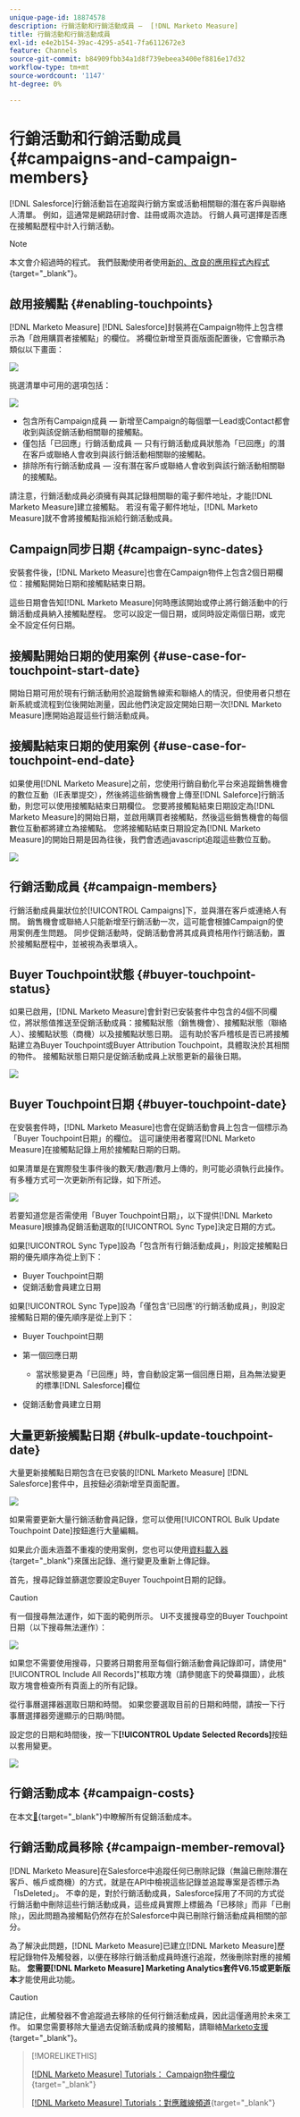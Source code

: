 ```yaml
---
unique-page-id: 18874578
description: 行銷活動和行銷活動成員 —  [!DNL Marketo Measure]
title: 行銷活動和行銷活動成員
exl-id: e4e2b154-39ac-4295-a541-7fa6112672e3
feature: Channels
source-git-commit: b84909fbb34a1d8f739ebeea3400ef8816e17d32
workflow-type: tm+mt
source-wordcount: '1147'
ht-degree: 0%

---
```


# 行銷活動和行銷活動成員 {#campaigns-and-campaign-members}

[!DNL Salesforce]行銷活動旨在追蹤與行銷方案或活動相關聯的潛在客戶與聯絡人清單。 例如，這通常是網路研討會、註冊或兩次造訪。 行銷人員可選擇是否應在接觸點歷程中計入行銷活動。

>[!NOTE]
>
>本文會介紹過時的程式。 我們鼓勵使用者使用[新的、改良的應用程式內程式](/help/channel-tracking-and-setup/offline-channels/custom-campaign-sync.md){target="_blank"}。

## 啟用接觸點 {#enabling-touchpoints}

[!DNL Marketo Measure] [!DNL Salesforce]封裝將在Campaign物件上包含標示為「啟用購買者接觸點」的欄位。 將欄位新增至頁面版面配置後，它會顯示為類似以下畫面：

![](assets/1.png)

挑選清單中可用的選項包括：

![](assets/2.png)

* 包含所有Campaign成員 — 新增至Campaign的每個單一Lead或Contact都會收到與該促銷活動相關聯的接觸點。
* 僅包括「已回應」行銷活動成員 — 只有行銷活動成員狀態為「已回應」的潛在客戶或聯絡人會收到與該行銷活動相關聯的接觸點。
* 排除所有行銷活動成員 — 沒有潛在客戶或聯絡人會收到與該行銷活動相關聯的接觸點。

請注意，行銷活動成員必須擁有與其記錄相關聯的電子郵件地址，才能[!DNL Marketo Measure]建立接觸點。 若沒有電子郵件地址，[!DNL Marketo Measure]就不會將接觸點指派給行銷活動成員。

## Campaign同步日期 {#campaign-sync-dates}

安裝套件後，[!DNL Marketo Measure]也會在Campaign物件上包含2個日期欄位：接觸點開始日期和接觸點結束日期。

這些日期會告知[!DNL Marketo Measure]何時應該開始或停止將行銷活動中的行銷活動成員納入接觸點歷程。 您可以設定一個日期，或同時設定兩個日期，或完全不設定任何日期。

## 接觸點開始日期的使用案例 {#use-case-for-touchpoint-start-date}

開始日期可用於現有行銷活動用於追蹤銷售線索和聯絡人的情況，但使用者只想在新系統或流程到位後開始測量，因此他們決定設定開始日期一次[!DNL Marketo Measure]應開始追蹤這些行銷活動成員。

## 接觸點結束日期的使用案例 {#use-case-for-touchpoint-end-date}

如果使用[!DNL Marketo Measure]之前，您使用行銷自動化平台來追蹤銷售機會的數位互動（IE表單提交），然後將這些銷售機會上傳至[!DNL Saleforce]行銷活動，則您可以使用接觸點結束日期欄位。 您要將接觸點結束日期設定為[!DNL Marketo Measure]的開始日期，並啟用購買者接觸點，然後這些銷售機會的每個數位互動都將建立為接觸點。 您將接觸點結束日期設定為[!DNL Marketo Measure]的開始日期是因為往後，我們會透過javascript追蹤這些數位互動。

![](assets/3.png)

## 行銷活動成員 {#campaign-members}

行銷活動成員巢狀位於[!UICONTROL Campaigns]下，並與潛在客戶或連絡人有關。 銷售機會或聯絡人只能新增至行銷活動一次，這可能會根據Campaign的使用案例產生問題。 同步促銷活動時，促銷活動會將其成員資格用作行銷活動，置於接觸點歷程中，並被視為表單填入。

## Buyer Touchpoint狀態 {#buyer-touchpoint-status}

如果已啟用，[!DNL Marketo Measure]會針對已安裝套件中包含的4個不同欄位，將狀態值推送至促銷活動成員：接觸點狀態（銷售機會）、接觸點狀態（聯絡人）、接觸點狀態（商機）以及接觸點狀態日期。 這有助於客戶稽核是否已將接觸點建立為Buyer Touchpoint或Buyer Attribution Touchpoint，具體取決於其相關的物件。 接觸點狀態日期只是促銷活動成員上狀態更新的最後日期。

![](assets/4.png)

## Buyer Touchpoint日期 {#buyer-touchpoint-date}

在安裝套件時，[!DNL Marketo Measure]也會在促銷活動會員上包含一個標示為「Buyer Touchpoint日期」的欄位。 這可讓使用者覆寫[!DNL Marketo Measure]在接觸點記錄上用於接觸點日期的日期。

如果清單是在實際發生事件後的數天/數週/數月上傳的，則可能必須執行此操作。 有多種方式可一次更新所有記錄，如下所述。

![](assets/5.png)

若要知道您是否需使用「Buyer Touchpoint日期」，以下提供[!DNL Marketo Measure]根據為促銷活動選取的[!UICONTROL Sync Type]決定日期的方式。

如果[!UICONTROL Sync Type]設為「包含所有行銷活動成員」，則設定接觸點日期的優先順序為從上到下：

* Buyer Touchpoint日期
* 促銷活動會員建立日期

如果[!UICONTROL Sync Type]設為「僅包含&#39;已回應&#39;的行銷活動成員」，則設定接觸點日期的優先順序是從上到下：

* Buyer Touchpoint日期
* 第一個回應日期
   * 當狀態變更為「已回應」時，會自動設定第一個回應日期，且為無法變更的標準[!DNL Salesforce]欄位

* 促銷活動會員建立日期

## 大量更新接觸點日期 {#bulk-update-touchpoint-date}

大量更新接觸點日期包含在已安裝的[!DNL Marketo Measure] [!DNL Salesforce]套件中，且按鈕必須新增至頁面配置。

![](assets/6.png)

如果需要更新大量行銷活動會員記錄，您可以使用[!UICONTROL Bulk Update Touchpoint Date]按鈕進行大量編輯。

如果此介面未涵蓋不重複的使用案例，您也可以使用[資料載入器](https://dataloader.io/){target="_blank"}來匯出記錄、進行變更及重新上傳記錄。

首先，搜尋記錄並篩選您要設定Buyer Touchpoint日期的記錄。

>[!CAUTION]
>
>有一個搜尋無法運作，如下面的範例所示。 UI不支援搜尋空的Buyer Touchpoint日期（以下搜尋無法運作）：

![](assets/7.png)

如果您不需要使用搜尋，只要將日期套用至每個行銷活動會員記錄即可，請使用&quot;[!UICONTROL Include All Records]&quot;核取方塊（請參閱底下的熒幕擷圖），此核取方塊會檢查所有頁面上的所有記錄。

從行事曆選擇器選取日期和時間。 如果您要選取目前的日期和時間，請按一下行事曆選擇器旁邊顯示的日期/時間。

設定您的日期和時間後，按一下&#x200B;**[!UICONTROL Update Selected Records]**&#x200B;按鈕以套用變更。

![](assets/8.png)

## 行銷活動成本 {#campaign-costs}

在本文[&#128279;](/help/marketing-spend/spend-management/crm-campaign-costs.md){target="_blank"}中瞭解所有促銷活動成本。

## 行銷活動成員移除 {#campaign-member-removal}

[!DNL Marketo Measure]在Salesforce中追蹤任何已刪除記錄（無論已刪除潛在客戶、帳戶或商機）的方式，就是在API中檢視這些記錄並追蹤專案是否標示為「IsDeleted」。 不幸的是，對於行銷活動成員，Salesforce採用了不同的方式從行銷活動中刪除這些行銷活動成員，這些成員實際上標籤為「已移除」而非「已刪除」，因此問題為接觸點仍然存在於Salesforce中與已刪除行銷活動成員相關的部分。

為了解決此問題，[!DNL Marketo Measure]已建立[!DNL Marketo Measure]歷程記錄物件及觸發器，以便在移除行銷活動成員時進行追蹤，然後刪除對應的接觸點。 **您需要[!DNL Marketo Measure] Marketing Analytics套件V6.15或更新版本**&#x200B;才能使用此功能。

>[!CAUTION]
>
>請記住，此觸發器不會追蹤過去移除的任何行銷活動成員，因此這僅適用於未來工作。 如果您需要移除大量過去促銷活動成員的接觸點，請聯絡[Marketo支援](https://nation.marketo.com/t5/support/ct-p/Support){target="_blank"}。

>[!MORELIKETHIS]
>
>[[!DNL Marketo Measure] Tutorials： Campaign物件欄位](https://experienceleague.adobe.com/en/docs/marketo-measure-learn/tutorials/onboarding/marketo-measure-salesforce/campaign-object-fields){target="_blank"}
>
>[[!DNL Marketo Measure] Tutorials：對應離線頻道](https://experienceleague.adobe.com/en/docs/marketo-measure-learn/tutorials/onboarding/marketo-measure-salesforce/mapping-offline-channels){target="_blank"}
